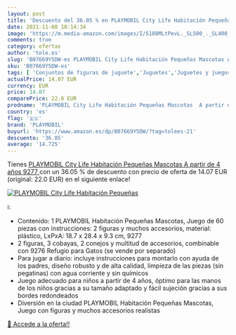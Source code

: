 ```yaml
---
layout: post
title: 'Descuento del 36.05 % en PLAYMOBIL City Life Habitación Pequeñas '
date: 2021-11-08 10:14:34
image: 'https://m.media-amazon.com/images/I/5188MLtPevL._SL500_._SL400_.jpg'
comments: true
category: ofertas
author: 'tole.es'
slug: 'B07669Y5DW-es PLAYMOBIL City Life Habitación Pequeñas Mascotas A partir...'
sku: 'B07669Y5DW-es'
tags: [ 'Conjuntos de figuras de juguete','Juguetes','Juguetes y juegos','Muñecos y figuras','playmobil', ]
actualPrice: 14.07 EUR
currency: EUR
price: 14.07
comparePrice: 22.0 EUR
prodname: 'PLAYMOBIL City Life Habitación Pequeñas Mascotas  A partir de 4 años  9277 '
country: 'es'
flag: '🇪🇸'
brand: 'PLAYMOBIL'
buyurl: 'https://www.amazon.es/dp/B07669Y5DW/?tag=tolees-21'
descuento: '36.05'
average: '14.725'
---
```


Tienes [PLAYMOBIL City Life Habitación Pequeñas Mascotas  A partir de 4 años  9277 ](https://www.amazon.es/dp/B07669Y5DW/?tag=tolees-21) con un 36.05 % de descuento con precio de oferta de 14.07 EUR (original: 22.0 EUR) en el siguiente enlace!

[![PLAYMOBIL City Life Habitación Pequeñas ](https://m.media-amazon.com/images/I/5188MLtPevL._SL500_._SL400_.jpg)](https://www.amazon.es/dp/B07669Y5DW/?tag=tolees-21)

ℹ️:

- Contenido: 1 PLAYMOBIL Habitación Pequeñas Mascotas, Juego de 60 piezas con instrucciones: 2 figuras y muchos accesorios, material: plástico, LxPxA: 18.7 x 28.4 x 9.3 cm, 9277
- 2 figuras, 3 cobayas, 2 conejos y multitud de accesorios, combinable con 9276 Refugio para Gatos (se vende por separado)
- Para jugar a diario: incluye instrucciones para montarlo con ayuda de los padres, diseño robusto y de alta calidad, limpieza de las piezas (sin pegatinas) con agua corriente y sin químicos
- Juego adecuado para niños a partir de 4 años, óptimo para las manos de los niños gracias a su tamaño adaptado y fácil sujeción gracias a sus bordes redondeados
- Diversión en la ciudad PLAYMOBIL Habitación Pequeñas Mascotas, Juego con figuras y muchos accesorios realistas

[🛒 Accede a la oferta!!](https://www.amazon.es/dp/B07669Y5DW/?tag=tolees-21)
